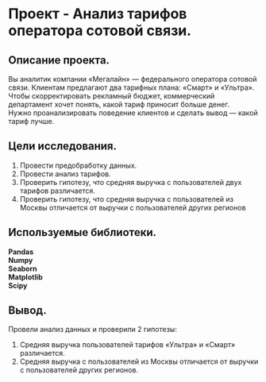 # Проект - Анализ тарифов оператора сотовой связи.


## Описание проекта.

Вы аналитик компании «Мегалайн» — федерального оператора сотовой связи. Клиентам предлагают два тарифных плана: «Смарт» и «Ультра». Чтобы скорректировать рекламный бюджет, коммерческий департамент хочет понять, какой тариф приносит больше денег.\
Нужно проанализировать поведение клиентов и сделать вывод — какой тариф лучше.


## Цели исследования.

1. Провести предобработку данных.
2. Провести анализ тарифов.
3. Проверить гипотезу, что средняя выручка с пользователей двух тарифов различается.
4. Проверить гипотезу, что средняя выручка с пользователей из Москвы отличается от выручки с пользователей других регионов


## Используемые библиотеки.
**Pandas**\
**Numpy**\
**Seaborn**\
**Matplotlib**\
**Scipy**


## Вывод.
Провели анализ данных и проверили 2 гипотезы:
1. Средняя выручка пользователей тарифов «Ультра» и «Смарт» различается.
2. Средняя выручка с пользователей из Москвы отличается от выручки c пользователей других регионов.
